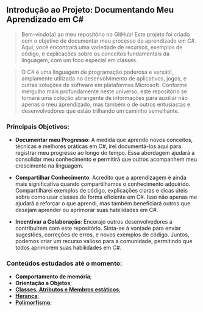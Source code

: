 ## Introdução ao Projeto: Documentando Meu Aprendizado em C#
> Bem-vindo(a) ao meu repositório no GitHub! Este projeto foi criado com o objetivo de documentar meu processo de aprendizado em C#. Aqui, você encontrará uma variedade de recursos, exemplos de código, e explicações sobre os conceitos fundamentais da linguagem, com um foco especial em classes.


> O C# é uma linguagem de programação poderosa e versátil, amplamente utilizada no desenvolvimento de aplicativos, jogos, e outras soluções de software em plataformas Microsoft. Conforme mergulho mais profundamente neste universo, este repositório se tornará uma coleção abrangente de informações para auxiliar não apenas o meu aprendizado, mas também o de outros entusiastas e desenvolvedores que estão trilhando um caminho semelhante.
### Principais Objetivos:
- **Documentar meu Progresso**: A medida que aprendo novos conceitos, técnicas e melhores práticas em C#, irei documentá-los aqui para registrar meu progresso ao longo do tempo. Essa abordagem ajudará a consolidar meu conhecimento e permitirá que outros acompanhem meu crescimento na linguagem.

- **Compartilhar Conhecimento**: Acredito que a aprendizagem é ainda mais significativa quando compartilhamos o conhecimento adquirido. Compartilharei exemplos de código, explicações claras e dicas úteis sobre como usar classes de forma eficiente em C#. Isso não apenas me ajudará a reforçar o que aprendi, mas também beneficiará outros que desejam aprender ou aprimorar suas habilidades em C#.

- **Incentivar a Colaboração**: Encorajo outros desenvolvedores a contribuírem com este repositório. Sinta-se à vontade para enviar sugestões, correções de erros, e novos exemplos de código. Juntos, podemos criar um recurso valioso para a comunidade, permitindo que todos aprimorem suas habilidades em C#.

### Conteúdos estudados até o momento:

- **Comportamento de memória**;
- **Orientação a Objetos**;
- **[Classes, Atributos e Membros estáticos](https://github.com/Jackson-SM/Learning-CSharp/blob/main/Learning-CSharp/Classes/Classes.md)**;
- **[Herança](https://github.com/Jackson-SM/Learning-CSharp/blob/main/Learning-CSharp/Inheritance/Inheritance.md)**;
- **[Polimorfismo](https://github.com/Jackson-SM/Learning-CSharp/blob/main/Learning-CSharp/Polymorphism/Polymorphism.md)**;

